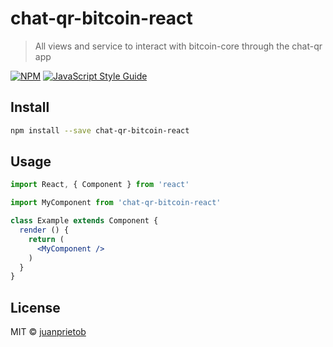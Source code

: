 # chat-qr-bitcoin-react

> All views and service to interact with bitcoin-core through the chat-qr app

[![NPM](https://img.shields.io/npm/v/chat-qr-bitcoin-react.svg)](https://www.npmjs.com/package/chat-qr-bitcoin-react) [![JavaScript Style Guide](https://img.shields.io/badge/code_style-standard-brightgreen.svg)](https://standardjs.com)

## Install

```bash
npm install --save chat-qr-bitcoin-react
```

## Usage

```jsx
import React, { Component } from 'react'

import MyComponent from 'chat-qr-bitcoin-react'

class Example extends Component {
  render () {
    return (
      <MyComponent />
    )
  }
}
```

## License

MIT © [juanprietob](https://github.com/juanprietob)

